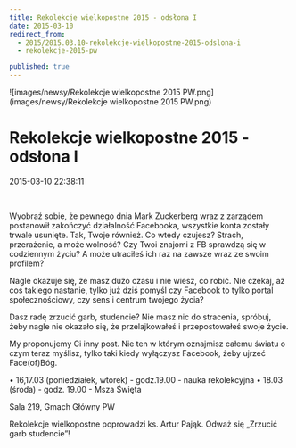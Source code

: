 ```yaml
---
title: Rekolekcje wielkopostne 2015 - odsłona I
date: 2015-03-10
redirect_from: 
  - 2015/2015.03.10-rekolekcje-wielkopostne-2015-odslona-i
  - rekolekcje-2015-pw

published: true
---
```



![images/newsy/Rekolekcje wielkopostne 2015 PW.png](images/newsy/Rekolekcje wielkopostne 2015 PW.png)

# Rekolekcje wielkopostne 2015 - odsłona I

<time>2015-03-10 22:38:11</time>


 




Wyobraź sobie, że pewnego dnia Mark Zuckerberg wraz z zarządem postanowił zakończyć działalność Facebooka, wszystkie konta zostały trwale usunięte. Tak, Twoje również. Co wtedy czujesz? Strach, przerażenie, a może wolność? Czy Twoi znajomi z FB sprawdzą się w codziennym życiu? A może utraciłeś ich raz na zawsze wraz ze swoim profilem? 


<!--{{intro-break}}-->


Nagle okazuje się, że masz dużo czasu i nie wiesz, co robić. 
 Nie czekaj, aż coś takiego nastanie, tylko już dziś pomyśl czy Facebook to tylko portal społecznościowy, czy sens i centrum twojego życia?
 
 Dasz radę zrzucić garb, studencie?
 Nie masz nic do stracenia, spróbuj, żeby nagle nie okazało się, że przelajkowałeś i przepostowałeś swoje życie.
 
 My proponujemy Ci inny post. Nie ten w którym oznajmisz całemu światu o czym teraz myślisz, tylko taki kiedy wyłączysz Facebook, żeby ujrzeć Face(of)Bóg.
 
 • 16,17.03 (poniedziałek, wtorek) - godz.19.00 - nauka rekolekcyjna
 • 18.03 (środa) - godz. 19.00 - Msza Święta 
 
 Sala 219, Gmach Główny PW
 
 Rekolekcje wielkopostne poprowadzi ks. Artur Pająk.
 Odważ się „Zrzucić garb studencie”!


<!--{{json:{"created_date":"2015-03-10 22:38:11","publish_down":"0000-00-00 00:00:00","id":"5426"}}}-->